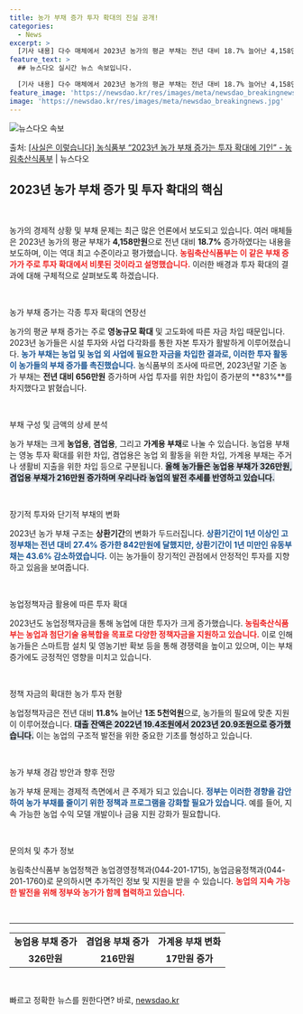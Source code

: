 ```yaml
---
title: 농가 부채 증가 투자 확대의 진실 공개!
categories:
  - News
excerpt: >
  [기사 내용] 다수 매체에서 2023년 농가의 평균 부채는 전년 대비 18.7% 늘어난 4,158만원, 역대…
feature_text: >
  ## 뉴스다오 실시간 뉴스 속보입니다.

  [기사 내용] 다수 매체에서 2023년 농가의 평균 부채는 전년 대비 18.7% 늘어난 4,158만원, 역대…
feature_image: 'https://newsdao.kr/res/images/meta/newsdao_breakingnews.jpg'
image: 'https://newsdao.kr/res/images/meta/newsdao_breakingnews.jpg'
---
```


![뉴스다오 속보](https://newsdao.kr/res/images/meta/newsdao_breakingnews.jpg)

<p>출처: <a href="https://newsdao.kr/3937" rel="dofollow">[사실은 이렇습니다] 농식품부 “2023년 농가 부채 증가는 투자 확대에 기인” - 농림축산식품부</a> | 뉴스다오</p>

<h2 data-ke-size="size26">2023년 농가 부채 증가 및 투자 확대의 핵심</h2>

<p data-ke-size="size16">&nbsp;</p>

농가의 경제적 상황 및 부채 문제는 최근 많은 언론에서 보도되고 있습니다. 여러 매체들은 2023년 농가의 평균 부채가 **4,158만원**으로 전년 대비 **18.7%** 증가하였다는 내용을 보도하며, 이는 역대 최고 수준이라고 평가했습니다. <b><span style="color: #ee2323;">농림축산식품부는 이 같은 부채 증가가 주로 투자 확대에서 비롯된 것이라고 설명했습니다.</span></b> 이러한 배경과 투자 확대의 결과에 대해 구체적으로 살펴보도록 하겠습니다.

<p data-ke-size="size16">&nbsp;</p>

농가 부채 증가는 각종 투자 확대의 연장선

농가의 평균 부채 증가는 주로 **영농규모 확대** 및 고도화에 따른 자금 차입 때문입니다. 2023년 농가들은 시설 투자와 사업 다각화를 통한 자본 투자가 활발하게 이루어졌습니다. <b><span style="color: #1a5490;">농가 부채는 농업 및 농업 외 사업에 필요한 자금을 차입한 결과로, 이러한 투자 활동이 농가들의 부채 증가를 촉진했습니다.</span></b> 농식품부의 조사에 따르면, 2023년말 기준 농가 부채는 **전년 대비 656만원** 증가하며 사업 투자를 위한 차입이 증가분의 **83%**를 차지했다고 밝혔습니다.

<p data-ke-size="size16">&nbsp;</p>

부채 구성 및 금액의 상세 분석

농가 부채는 크게 <b>농업용</b>, <b>겸업용</b>, 그리고 <b>가계용 부채</b>로 나눌 수 있습니다. 농업용 부채는 영농 투자 확대를 위한 차입, 겸업용은 농업 외 활동을 위한 차입, 가계용 부채는 주거나 생활비 지출을 위한 차입 등으로 구분됩니다. <b><span style="background-color: #21538527;">올해 농가들은 농업용 부채가 **326만원**, 겸업용 부채가 **216만원** 증가하며 우리나라 농업의 발전 추세를 반영하고 있습니다.</span></b>

<p data-ke-size="size16">&nbsp;</p>

장기적 투자와 단기적 부채의 변화

2023년 농가 부채 구조는 **상환기간**의 변화가 두드러집니다. <b><span style="color: #1a5490;">상환기간이 1년 이상인 고정부채는 전년 대비 **27.4%** 증가한 **842만원**에 달했지만, 상환기간이 1년 미만인 유동부채는 **43.6%** 감소하였습니다.</span></b> 이는 농가들이 장기적인 관점에서 안정적인 투자를 지향하고 있음을 보여줍니다.

<p data-ke-size="size16">&nbsp;</p>

농업정책자금 활용에 따른 투자 확대

2023년도 농업정책자금을 통해 농업에 대한 투자가 크게 증가했습니다. <b><span style="color: #ee2323;">농림축산식품부는 농업과 첨단기술 융복합을 목표로 다양한 정책자금을 지원하고 있습니다.</span></b> 이로 인해 농가들은 스마트팜 설치 및 영농기반 확보 등을 통해 경쟁력을 높이고 있으며, 이는 부채 증가에도 긍정적인 영향을 미치고 있습니다.

<p data-ke-size="size16">&nbsp;</p>

정책 자금의 확대한 농가 투자 현황

농업정책자금은 전년 대비 **11.8%** 늘어난 **1조 5천억원**으로, 농가들의 필요에 맞춘 지원이 이루어졌습니다. <b><span style="background-color: #21538527;">대출 잔액은 2022년 **19.4조원**에서 2023년 **20.9조원**으로 증가했습니다.</span></b> 이는 농업의 구조적 발전을 위한 중요한 기초를 형성하고 있습니다.

<p data-ke-size="size16">&nbsp;</p>

농가 부채 경감 방안과 향후 전망

농가 부채 문제는 경제적 측면에서 큰 주제가 되고 있습니다. <b><span style="color: #1a5490;">정부는 이러한 경향을 감안하여 농가 부채를 줄이기 위한 정책과 프로그램을 강화할 필요가 있습니다.</span></b> 예를 들어, 지속 가능한 농업 수익 모델 개발이나 금융 지원 강화가 필요합니다.

<p data-ke-size="size16">&nbsp;</p>

문의처 및 추가 정보

농림축산식품부 농업정책관 농업경영정책과(044-201-1715), 농업금융정책과(044-201-1760)로 문의하시면 추가적인 정보 및 지원을 받을 수 있습니다. <b><span style="color: #ee2323;">농업의 지속 가능한 발전을 위해 정부와 농가가 함께 협력하고 있습니다.</span></b>

<p data-ke-size="size16">&nbsp;</p>

<hr>

<table style="width: 100%; border-collapse: collapse;">
    <tr>
        <td style="text-align: center; height: 17px;"><b>농업용 부채 증가</b></td>
        <td style="text-align: center; height: 17px;"><b>겸업용 부채 증가</b></td>
        <td style="text-align: center; height: 17px;"><b>가계용 부채 변화</b></td>
    </tr>
    <tr>
        <td style="text-align: center; height: 17px;"><b>326만원</b></td>
        <td style="text-align: center; height: 17px;"><b>216만원</b></td>
        <td style="text-align: center; height: 17px;"><b>17만원 증가</b></td>
    </tr>
</table>

<p data-ke-size="size16">&nbsp;</p> 

빠르고 정확한 뉴스를 원한다면? 바로, <a href="https://newsdao.kr" rel="dofollow">newsdao.kr</a>



